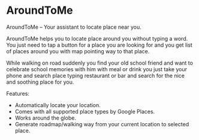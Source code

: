 # AroundToMe
AroundToMe – Your assistant to locate place near you.

AroundToMe helps you to locate place around you without typing a word. You just need to tap a button for a place you are looking for and you get list of places around you with map pointing way to that place.

While walking on road suddenly you find your old school friend and want to celebrate school memories with him with meal or drink you just take your phone and search place typing restaurant or bar and search for the nice and soothing place for you.

Features: 

- Automatically locate your location.
- Comes with all supported place types by Google Places.
- Works around the globe.
- Generate roadmap/walking way from your current location to selected place.
